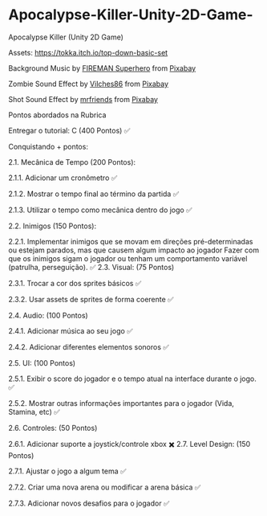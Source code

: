 # Apocalypse-Killer-Unity-2D-Game-
Apocalypse Killer (Unity 2D Game)

Assets: https://tokka.itch.io/top-down-basic-set

Background Music by <a href="https://pixabay.com/users/firemansuperhero-30339908/?utm_source=link-attribution&utm_medium=referral&utm_campaign=music&utm_content=122424">FIREMAN Superhero</a> from <a href="https://pixabay.com/music//?utm_source=link-attribution&utm_medium=referral&utm_campaign=music&utm_content=122424">Pixabay</a>

Zombie Sound Effect by <a href="https://pixabay.com/users/vilches86-12269887/?utm_source=link-attribution&utm_medium=referral&utm_campaign=music&utm_content=15965">Vilches86</a> from <a href="https://pixabay.com/sound-effects//?utm_source=link-attribution&utm_medium=referral&utm_campaign=music&utm_content=15965">Pixabay</a>

Shot Sound Effect by <a href="https://pixabay.com/users/mrfriends-45509135/?utm_source=link-attribution&utm_medium=referral&utm_campaign=music&utm_content=233473">mrfriends</a> from <a href="https://pixabay.com//?utm_source=link-attribution&utm_medium=referral&utm_campaign=music&utm_content=233473">Pixabay</a>

Pontos abordados na Rubrica

Entregar o tutorial: C (400 Pontos) ✅

Conquistando + pontos:

2.1. Mecânica de Tempo (200 Pontos):

  2.1.1. Adicionar um cronômetro ✅
  
  2.1.2. Mostrar o tempo final ao término da partida ✅
  
  2.1.3. Utilizar o tempo como mecânica dentro do jogo ✅

2.2. Inimigos (150 Pontos):

  2.2.1. Implementar inimigos que se movam em direções pré-determinadas ou estejam parados, mas que causem algum impacto ao jogador Fazer com que os inimigos sigam o jogador ou tenham um comportamento variável (patrulha, perseguição). ✅
2.3. Visual: (75 Pontos)

  2.3.1. Trocar a cor dos sprites básicos ✅
  
  2.3.2. Usar assets de sprites de forma coerente ✅

2.4. Audio: (100 Pontos)

  2.4.1. Adicionar música ao seu jogo ✅
  
  2.4.2. Adicionar diferentes elementos sonoros ✅

2.5. UI: (100 Pontos)

  2.5.1. Exibir o score do jogador e o tempo atual na interface durante o jogo. ✅
  
  2.5.2. Mostrar outras informações importantes para o jogador (Vida, Stamina, etc) ✅

2.6. Controles: (50 Pontos)

  2.6.1. Adicionar suporte a joystick/controle xbox ✖️
2.7. Level Design: (150 Pontos)

  2.7.1. Ajustar o jogo a algum tema ✅
  
  2.7.2. Criar uma nova arena ou modificar a arena básica ✅
  
  2.7.3. Adicionar novos desafios para o jogador ✅
